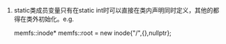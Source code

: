 1. static类成员变量只有在static int时可以直接在类内声明同时定义，其他的都得在类外初始化。e.g.

    memfs::inode* memfs::root = new inode{"/",{},nullptr};



